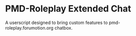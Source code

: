 # PMD-Roleplay Extended Chat
A userscript designed to bring custom features to pmd-roleplay.forumotion.org chatbox.
